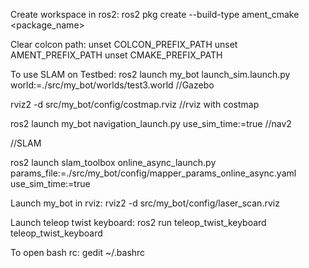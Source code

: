 Create workspace in ros2:
ros2 pkg create --build-type ament_cmake <package_name>


Clear colcon path:
unset COLCON_PREFIX_PATH
unset AMENT_PREFIX_PATH
unset CMAKE_PREFIX_PATH


To use SLAM on Testbed:
ros2 launch my_bot launch_sim.launch.py world:=./src/my_bot/worlds/test3.world   //Gazebo 

rviz2 -d src/my_bot/config/costmap.rviz                 //rviz with costmap

ros2 launch my_bot navigation_launch.py use_sim_time:=true       //nav2

//SLAM

ros2 launch slam_toolbox online_async_launch.py      params_file:=./src/my_bot/config/mapper_params_online_async.yaml use_sim_time:=true   

Launch my_bot in rviz:
rviz2 -d src/my_bot/config/laser_scan.rviz

Launch teleop twist keyboard:
ros2 run teleop_twist_keyboard teleop_twist_keyboard 

To open bash rc:
gedit ~/.bashrc
